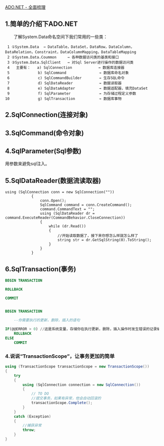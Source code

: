 ﻿[ADO.NET - 全面梳理 ](http://www.cnblogs.com/yangcaogui/archive/2012/06/09/2537086.html)


## 1.简单的介绍下ADO.NET

 　　了解System.Data命名空间下我们常用的一些类：

```
 1 ①System.Data  → DataTable，DataSet，DataRow，DataColumn，DataRelation，Constraint，DataColumnMapping，DataTableMapping
 2 ②System.Data.Coummon     → 各种数据访问类的基类和接口
 3 ③System.Data.SqlClient   → 对Sql Server进行操作的数据访问类
 4   主要有：   a) SqlConnection            → 数据库连接器
 5             b) SqlCommand               → 数据库命名对象
 6             c) SqlCommandBuilder        → 生存SQL命令
 7             d) SqlDataReader            → 数据读取器
 8             e) SqlDataAdapter           → 数据适配器，填充DataSet
 9             f) SqlParameter             → 为存储过程定义参数
10             g) SqlTransaction           → 数据库事物

```

## 2.SqlConnection(连接对象)


## 3.SqlCommand(命令对象)


## 4.SqlParameter(Sql参数)

用参数来避免sql注入。


## 5.SqlDataReader(数据流读取器)

```
using (SqlConnection conn = new SqlConnection(""))
            {
                conn.Open();
                SqlCommand command = conn.CreateCommand();
                command.CommandText = "";
                using (SqlDataReader dr = command.ExecuteReader(CommandBehavior.CloseConnection))
                {
                    while (dr.Read())
                    {
                        //开始读取数据了，接下来你想怎么样就怎么样了
                        string str = dr.GetSqlString(0).ToString();
                    }
                }
            }
```


## 6.SqlTransaction(事务)

```sql
BEGIN TRANSACTION

ROLLBACK

COMMIT


BEGIN TRANSACTION

    --你需要执行的更新，删除，插入的语句
    
IF(@@ERROR > 0) //这是系统变量，存储你在执行更新，删除，插入操作时发生错误的记录编号
    ROLLBACK
ELSE
    COMMIT
```

### 4.说说“TransactionScope”，让事务更加的简单 

```cs
using (TransactionScope transactionScope = new TransactionScope())
{
    try
    {
        using (SqlConnection connection = new SqlConnection())
        {
            // TO DO
            //提交事务，如果有异常，他会自动回滚的
            transactionScope.Complete();
        }
    }
    catch (Exception)
    {
        //捕获异常
        throw;
    }
}
```